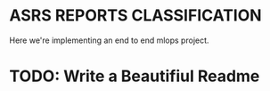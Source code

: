 # ASRS REPORTS CLASSIFICATION
Here we're implementing an end to end mlops project.

# TODO: Write a Beautifiul Readme